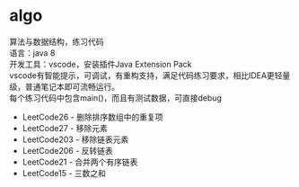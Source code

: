 # algo
算法与数据结构，练习代码   
语言：java 8    
开发工具：vscode，安装插件Java Extension Pack    
vscode有智能提示，可调试，有重构支持，满足代码练习要求，相比IDEA更轻量级，普通笔记本即可流畅运行。    
每个练习代码中包含main()，而且有测试数据，可直接debug


- LeetCode26 - 删除排序数组中的重复项
- LeetCode27 - 移除元素
- LeetCode203 - 移除链表元素
- LeetCode206 - 反转链表
- LeetCode21 - 合并两个有序链表
- LeetCode15 - 三数之和